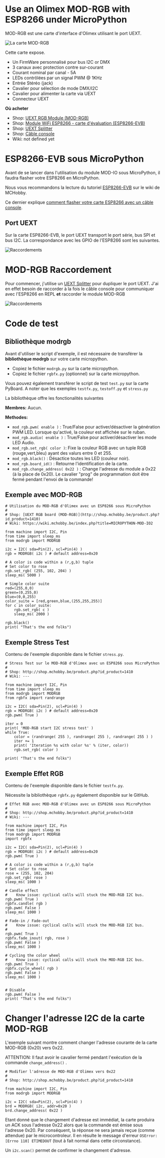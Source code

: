 # Use an Olimex MOD-RGB with ESP8266 under MicroPython

MOD-RGB est une carte d'interface d'Olimex utilisant le port UEXT. 

![La carte MOD-RGB](mod-rgb.jpg)

Cette carte expose.
* Un FirmWare personnalisé pour bus I2C or DMX
* 3 canaux avec protection contre sur-courant
* Courant nominal par canal - 5A
* LEDs contrôlées par un signal PWM @ 1KHz
* Entrée Stéréo (jack)
* Cavalier pour sélection de mode DMX/I2C
* Cavalier pour alimenter la carte via UEXT
* Connecteur UEXT

__Où acheter__
* Shop: [UEXT RGB Module (MOD-RGB)](http://shop.mchobby.be/product.php?id_product=1410)
* Shop: [Module WiFi ESP8266 - carte d'évaluation (ESP8266-EVB)](http://shop.mchobby.be/product.php?id_product=668)
* Shop: [UEXT Splitter](http://shop.mchobby.be/product.php?id_product=1412)
* Shop: [Câble console](http://shop.mchobby.be/product.php?id_product=144)
* Wiki: not defined yet 

# ESP8266-EVB sous MicroPython
Avant de se lancer dans l'utilisation du module MOD-IO sous MicroPython, il faudra flasher votre ESP8266 en MicroPython.

Nous vous recommandons la lecture du tutoriel [ESP8266-EVB](https://wiki.mchobby.be/index.php?title=ESP8266-DEV) sur le wiki de MCHobby.

Ce dernier explique [comment flasher votre carte ESP8266 avec un câble console](https://wiki.mchobby.be/index.php?title=ESP8266-DEV).

## Port UEXT

Sur la carte ESP8266-EVB, le port UEXT transport le port série, bus SPI et bus I2C. La correspondance avec les GPIO de l'ESP8266 sont les suivantes.

![Raccordements](ESP8266-EVB-UEXT.jpg)

# MOD-RGB Raccordement

Pour commencer, j'utilise un [UEXT Splitter](http://shop.mchobby.be/product.php?id_product=1412) pour dupliquer le port UEXT. J'ai en effet besoin de raccorder à la fois le câble console pour communiquer avec l'ESP8266 en REPL __et__ raccorder le module MOD-RGB

![Raccordements](mod-rgb-wiring.jpg)

# Code de test

## Bibliothèque modrgb

Avant d'utiliser le script d'exemple, il est nécessaire de transférer la __bibliothèque modrgb__ sur votre carte micropython.
* Copiez le fichier `modrgb.py` sur la carte micropython.
* Copiez le fichier `rgbfx.py` (optionnel) sur la carte micropython.

Vous pouvez également transférer le script de test `test.py`  sur la carte PyBoard. A noter que les exemples `testfx.py`, `testoff.py` et `stress.py`

La bibliothèque offre les fonctionalités suivantes

__Membres:__
Aucun.

__Methodes:__
* `mod_rgb.pwm( enable )`   : True/False pour activer/désactiver la génération PWM LED. Lorsque qu'activé, la couleur est affichée sur le ruban. 
* `mod_rgb.audio( enable )` : True/False pour activer/désactiver les mode LED Audio.
* `mod_rgb.set_rgb( color )`: Fixe la couleur RGB avec un tuple RGB (rouge,vert,bleu) ayant des valurs entre 0 et 255.
* `mod_rgb.black()`         : Désactice toutes les LED (couleur noir). 
* `mod_rgb.board_id()`      : Retourne l'identification de la carte.
* `mod_rgb.change_address( 0x22 )` : Change l'adresse du module a 0x22 (à la place de 0x20).
                                   Le cavalier "prog" de programmation doit être fermé pendant l'envoi de la commande!
 
## Exemple avec MOD-RGB
```
# Utilisation du MOD-RGB d'Olimex avec un ESP8266 sous MicroPython
#
# Shop: [UEXT RGB board (MOD-RGB)](http://shop.mchobby.be/product.php?id_product=1410)
# Wiki: https://wiki.mchobby.be/index.php?title=MICROPYTHON-MOD-IO2

from machine import I2C, Pin
from time import sleep_ms
from modrgb import MODRGB

i2c = I2C( sda=Pin(2), scl=Pin(4) )
rgb = MODRGB( i2c ) # default address=0x20

# A color is code within a (r,g,b) tuple
# Set color to rose 
rgb.set_rgb( (255, 102, 204) )
sleep_ms( 5000 )

# Simple color suite
red=(255,0,0)
green=(0,255,0)
blue=(0,0,255)
color_suite = [red,green,blue,(255,255,255)]
for c in color_suite:
    rgb.set_rgb( c )
    sleep_ms( 2000 )

rgb.black()
print( "That's the end folks")
```

## Exemple Stress Test
Contenu de l'exemple disponible dans le fichier `stress.py`.

```
# Stress Test sur le MOD-RGB d'Olimex avec un ESP8266 sous MicroPython
#
# Shop: http://shop.mchobby.be/product.php?id_product=1410
# Wiki: ---

from machine import I2C, Pin
from time import sleep_ms
from modrgb import MODRGB
from rgbfx import randrange

i2c = I2C( sda=Pin(2), scl=Pin(4) )
rgb = MODRGB( i2c ) # default address=0x20
rgb.pwm( True )

iter = 0
print( 'MOD-RGB start I2C stress test' )
while True:
    color = (randrange( 255 ), randrange( 255 ), randrange( 255 ) )
    iter += 1
    print( 'Iteration %s with color %s' % (iter, color))
    rgb.set_rgb( color )

print( "That's the end folks")
```

## Exemple Effet RGB
Contenu de l'exemple disponible dans le fichier `testfx.py`.

Nécessite la bibliothèque `rgbfx.py` également disponible sur le GitHub.

```
# Effet RGB avec MOD-RGB d'Olimex avec un ESP8266 sous MicroPython
#
# Shop: http://shop.mchobby.be/product.php?id_product=1410
# Wiki: ---

from machine import I2C, Pin
from time import sleep_ms
from modrgb import MODRGB
import rgbfx 

i2c = I2C( sda=Pin(2), scl=Pin(4) )
rgb = MODRGB( i2c ) # default address=0x20
rgb.pwm( True )

# A color is code within a (r,g,b) tuple
# Set color to rose 
rose = (255, 102, 204)
rgb.set_rgb( rose )
sleep_ms( 1000 )

# Candle effect
#    Know issue: cyclical calls will stuck the MOD-RGB I2C bus.
rgb.pwm( True )
rgbfx.candle( rgb )
rgb.pwm( False )
sleep_ms( 1000 )

# Fade-in / Fade-out
#    Know issue: cyclical calls will stuck the MOD-RGB I2C bus.
#
rgb.pwm( True )
rgbfx.fade_inout( rgb, rose )
rgb.pwm( False )
sleep_ms( 1000 )

# Cycling the color wheel
#    Know issue: cyclical calls will stuck the MOD-RGB I2C bus.
rgb.pwm( True )
rgbfx.cycle_wheel( rgb )
rgb.pwm( False )
sleep_ms( 1000 )


# Disable
rgb.pwm( False )
print( "That's the end folks")
```

# Changer l'adresse I2C de la carte MOD-RGB

L'exemple suivant montre comment changer l'adresse courante de la carte MOD-RGB (0x20) vers 0x22.

ATTENTION: Il faut avoir le cavalier fermé pendant l'exécution de la commande `change_address()` .

```
# Modifier l'adresse de MOD-RGB d'Olimex vers 0x22
#
# Shop: http://shop.mchobby.be/product.php?id_product=1410

from machine import I2C, Pin
from modrgb import MODRGB

i2c = I2C( sda=Pin(2), scl=Pin(4) )
brd = MODRGB( i2c, addr=0x20 )
brd.change_address( 0x22 )
```

Etant donné que le changement d'adresse est immédiat, la carte produira un ACK sous l'adresse 0x22 alors que la commande est émise sous l'adresse 0x20.
Par conséquent, la réponse ne sera jamais reçue (comme attendue) par le microcontroleur. Il en résulte le message d'erreur `OSError: [Errno 110] ETIMEDOUT` (tout à fait normal dans cette circonstance).

Un `i2c.scan()` permet de confirmer le changement d'adresse.

